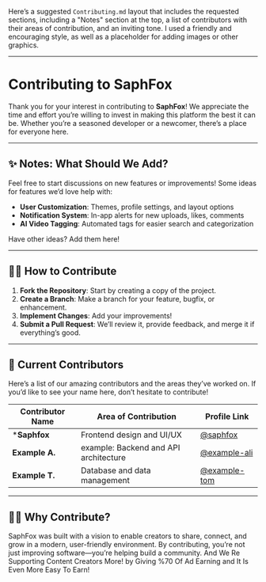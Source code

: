 Here’s a suggested `Contributing.md` layout that includes the requested sections, including a "Notes" section at the top, a list of contributors with their areas of contribution, and an inviting tone. I used a friendly and encouraging style, as well as a placeholder for adding images or other graphics.

---

# Contributing to SaphFox

Thank you for your interest in contributing to **SaphFox**! We appreciate the time and effort you’re willing to invest in making this platform the best it can be. Whether you’re a seasoned developer or a newcomer, there’s a place for everyone here.

---

## ✨ Notes: What Should We Add?

Feel free to start discussions on new features or improvements! Some ideas for features we’d love help with:

- **User Customization**: Themes, profile settings, and layout options
- **Notification System**: In-app alerts for new uploads, likes, comments
- **AI Video Tagging**: Automated tags for easier search and categorization

Have other ideas? Add them here!

---

## 🧑‍💻 How to Contribute

1. **Fork the Repository**: Start by creating a copy of the project.
2. **Create a Branch**: Make a branch for your feature, bugfix, or enhancement.
3. **Implement Changes**: Add your improvements!
4. **Submit a Pull Request**: We’ll review it, provide feedback, and merge it if everything’s good.

---

## 🙌 Current Contributors

Here’s a list of our amazing contributors and the areas they’ve worked on. If you’d like to see your name here, don’t hesitate to contribute!

| Contributor Name | Area of Contribution | Profile Link |
|------------------|----------------------|--------------|
| ***Saphfox**     | Frontend design and UI/UX | [@saphfox](https://github.com/Saphfox) |
| **Example A.**     | example: Backend and API architecture | [@example-ali](https://github.com/) |
| **Example T.**     | Database and data management | [@example-tom](https://github.com/) |

---

## 👩‍💻 Why Contribute?

SaphFox was built with a vision to enable creators to share, connect, and grow in a modern, user-friendly environment. By contributing, you’re not just improving software—you’re helping build a community. And We Re Supporting Content Creators More! by Giving %70 Of Ad Earning and It Is Even More Easy To Earn!